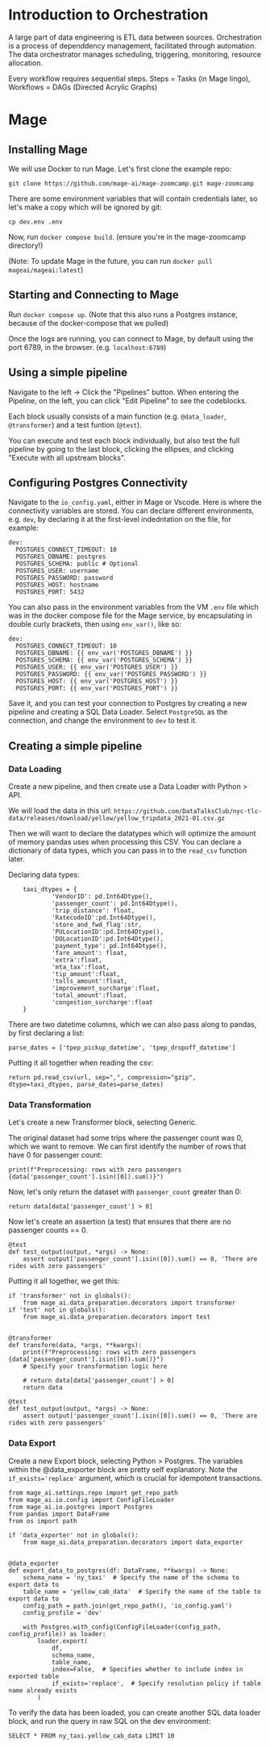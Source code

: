 # Introduction to Orchestration
A large part of data engineering is ETL data between sources. Orchestration is a process of dependdency management, facilitated through automation. The data orchestrator manages scheduling, triggering, monitoring, resource allocation.

Every workflow requires sequential steps. Steps = Tasks (in Mage lingo), Workflows = DAGs (Directed Acrylic Graphs)

# Mage
## Installing Mage
We will use Docker to run Mage. Let's first clone the example repo:

```
git clone https://github.com/mage-ai/mage-zoomcamp.git mage-zoomcamp
```

There are some environment variables that will contain credentials later, so let's make a copy which will be ignored by git:

```
cp dev.env .env
```

Now, run `docker compose build`. (ensure you're in the mage-zoomcamp directory!)

(Note: To update Mage in the future, you can run `docker pull mageai/mageai:latest`)

## Starting and Connecting to Mage
Run `docker compose up`. (Note that this also runs a Postgres instance, because of the docker-compose that we pulled)

Once the logs are running, you can connect to Mage, by default using the port 6789, in the browser. (e.g. `localhost:6789`)

## Using a simple pipeline
Navigate to the left -> Click the "Pipelines" button. When entering the Pipeline, on the left, you can click "Edit Pipeline" to see the codeblocks.

Each block usually consists of a main function (e.g. `@data_loader`, `@transformer`) and a test funtion (`@test`).

You can execute and test each block individually, but also test the full pipeline by going to the last block, clicking the ellipses, and clicking "Execute with all upstream blocks".

## Configuring Postgres Connectivity
Navigate to the `io_config.yaml`, either in Mage or Vscode. Here is where the connectivity variables are stored. You can declare different environments, e.g. `dev`, by declaring it at the first-level indedntation on the file, for example:

```
dev:
  POSTGRES_CONNECT_TIMEOUT: 10
  POSTGRES_DBNAME: postgres
  POSTGRES_SCHEMA: public # Optional
  POSTGRES_USER: username
  POSTGRES_PASSWORD: password
  POSTGRES_HOST: hostname
  POSTGRES_PORT: 5432
```

You can also pass in the environment variables from the VM `.env` file which was in the docker compose file for the Mage service, by encapsulating in double curly brackets, then using `env_var()`, like so:

```
dev:
  POSTGRES_CONNECT_TIMEOUT: 10
  POSTGRES_DBNAME: {{ env_var('POSTGRES_DBNAME') }}
  POSTGRES_SCHEMA: {{ env_var('POSTGRES_SCHEMA') }}
  POSTGRES_USER: {{ env_var('POSTGRES_USER') }}
  POSTGRES_PASSWORD: {{ env_var('POSTGRES_PASSWORD') }}
  POSTGRES_HOST: {{ env_var('POSTGRES_HOST') }}
  POSTGRES_PORT: {{ env_var('POSTGRES_PORT') }}
```
Save it, and you can test your connection to Postgres by creating a new pipeline and creating a SQL Data Loader. Select `PostgreSQL` as the connection, and change the environment to `dev` to test it.

## Creating a simple pipeline
### Data Loading
Create a new pipeline, and then create use a Data Loader with Python > API.

We will load the data in this url: `https://github.com/DataTalksClub/nyc-tlc-data/releases/download/yellow/yellow_tripdata_2021-01.csv.gz`

Then we will want to declare the datatypes which will optimize the amount of memory pandas uses when processing this CSV. You can declare a dictionary of data types, which you can pass in to the `read_csv` function later.

Declaring data types:
```
    taxi_dtypes = {
            'VendorID': pd.Int64Dtype(),
            'passenger_count': pd.Int64Dtype(),
            'trip_distance': float,
            'RatecodeID':pd.Int64Dtype(),
            'store_and_fwd_flag':str,
            'PULocationID':pd.Int64Dtype(),
            'DOLocationID':pd.Int64Dtype(),
            'payment_type': pd.Int64Dtype(),
            'fare_amount': float,
            'extra':float,
            'mta_tax':float,
            'tip_amount':float,
            'tolls_amount':float,
            'improvement_surcharge':float,
            'total_amount':float,
            'congestion_surcharge':float
    }
```
There are two datetime columns, which we can also pass along to pandas, by first declaring a list:
```
parse_dates = ['tpep_pickup_datetime', 'tpep_dropoff_datetime']
```

Putting it all together when reading the csv:
```
return pd.read_csv(url, sep=",", compression="gzip", dtype=taxi_dtypes, parse_dates=parse_dates)
```

### Data Transformation
Let's create a new Transformer block, selecting Generic.

The original dataset had some trips where the passenger count was 0, which we want to remove. We can first identify the number of rows that have 0 for passenger count:
```
print(f"Preprocessing: rows with zero passengers {data['passenger_count'].isin([0]).sum()}")
```

Now, let's only return the dataset with `passenger_count` greater than 0:

```
return data[data['passenger_count'] > 0]
```

Now let's create an assertion (a test) that ensures that there are no passenger counts == 0.

```
@test
def test_output(output, *args) -> None:
    assert output['passenger_count'].isin([0]).sum() == 0, 'There are rides with zero passengers'
```

Putting it all together, we get this:

```
if 'transformer' not in globals():
    from mage_ai.data_preparation.decorators import transformer
if 'test' not in globals():
    from mage_ai.data_preparation.decorators import test


@transformer
def transform(data, *args, **kwargs):
    print(f"Preprocessing: rows with zero passengers {data['passenger_count'].isin([0]).sum()}")
    # Specify your transformation logic here

    # return data[data['passenger_count'] > 0]
    return data

@test
def test_output(output, *args) -> None:
    assert output['passenger_count'].isin([0]).sum() == 0, 'There are rides with zero passengers'
```

### Data Export
Create a new Export block, selecting Python > Postgres. The variables within the @data_exporter block are pretty self explanatory. Note the `if_exists='replace'` argument, which is crucial for idempotent transactions. 

```
from mage_ai.settings.repo import get_repo_path
from mage_ai.io.config import ConfigFileLoader
from mage_ai.io.postgres import Postgres
from pandas import DataFrame
from os import path

if 'data_exporter' not in globals():
    from mage_ai.data_preparation.decorators import data_exporter


@data_exporter
def export_data_to_postgres(df: DataFrame, **kwargs) -> None:
    schema_name = 'ny_taxi'  # Specify the name of the schema to export data to
    table_name = 'yellow_cab_data'  # Specify the name of the table to export data to
    config_path = path.join(get_repo_path(), 'io_config.yaml')
    config_profile = 'dev'

    with Postgres.with_config(ConfigFileLoader(config_path, config_profile)) as loader:
        loader.export(
            df,
            schema_name,
            table_name,
            index=False,  # Specifies whether to include index in exported table
            if_exists='replace',  # Specify resolution policy if table name already exists
        )

```
To verify the data has been loaded, you can create another SQL data loader block, and run the query in raw SQL on the dev environment:

```
SELECT * FROM ny_taxi.yellow_cab_data LIMIT 10
```